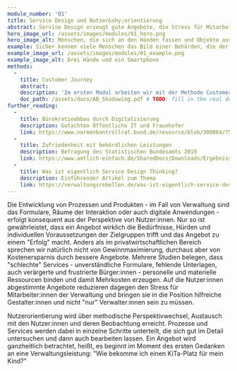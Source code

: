 ```yaml
---
module_number: '01'
title: Service Design und Nutzer&shy;orientierung
abstract: Service Design erzeugt gute Angebote, die Stress für Mitarbeiter:innen reduzieren, Geld sparen und Ressourcen freisetzen.
hero_image_url: /assets/images/modules/01_hero.png
hero_image_alt: Menschen, die sich an den Händen fassen und Objekte austauschen
example: Sicher kennen viele Menschen das Bild einer Behörden, die der angebotenen Dienstleistung mit Hinweisen in Text und Bild, Türschildern und laminierten Informationen auf die Sprünge helfen muss. Diese besagen, welchen Weg man zu gehen hat, wann man wo klopfen darf, welche Unterlagen bereitgehalten werden müssen, womit man hier völlig falsch ist. Das alles sind Beweise für eine schlecht organisierte Dienstleistung. Ihre Schwachstellen erzeugt Stress bei Mitarbeiter:innen, die offensichtlich stets ähnliche “unangebrachte” Fragen beantworten müssen und “falsches” Verhalten ihrer Nutzer:innen zu verhindern suchen. Das Problem ist, dass der “Fehler” auch nicht bei den Nutzer:innen liegt, sondern im Service selbst - dort aber selten gesucht wird.
example_image_url: /assets/images/modules/01_example.png
example_image_alt: Drei Hände und ein Smartphone
methods:
  - 
    title: Customer Journey
    abstract:
    description: 'Im ersten Modul arbeiten wir mit der Methode Customer Journey. Sie ermöglicht eine systematische Aufteilung einer Dienstleistung in ihre einzelnen Prozessschritte. Diese werden dann durch eigenes "Erleben" des Prozesses analysiert und bewertet: Wo liegen Schwachstellen und Hürden? Was funktioniert gut? Die gewonnenen Erkenntnisse sind erste Grundlagen zur Neugestaltung oder Überarbeitung des Service. Weitere Informationen finden Sie im entsprechenden Download.'
    doc_path: /assets/docs/AB_Shadowing.pdf # TODO: fill in the real doc
further_reading:
  - 
    title: Bürokratieabbau durch Digitalisierung
    description: Gutachten Öffentliche IT und Fraunhofer
    link: https://www.normenkontrollrat.bund.de/resource/blob/300864/753834/ea4c588fa9edf79304d947baf766e624/2015-11-12-gutachten-egov-2015-dokumentation-data.pdf?download=1
  - 
    title: Zufriedenheit mit behördlichen Leistungen
    description: Befragung des Statistischen Bundesamts 2019
    link: https://www.amtlich-einfach.de/SharedDocs/Downloads/Ergebnisse_Buerger_2019.pdf?__blob=publicationFile&v=2
  - 
    title: Was ist eigentlich Service Design Thinking?
    description: Einführender Artikel zum Thema
    link: https://verwaltungsrebellen.de/was-ist-eigentlich-service-design-thinking/
---
```


Die Entwicklung von Prozessen und Produkten - im Fall von Verwaltung sind das Formulare, Räume der Interaktion oder auch digitale Anwendungen - erfolgt konsequent aus der Perspektive von Nutzer:innen. Nur so ist gewährleistet, dass ein Angebot wirklich die Bedürfnisse, Hürden und individuellen Voraussetzungen der Zielgruppen trifft und das Angebot zu einem "Erfolg" macht. Anders als im privatwirtschaftlichen Bereich sprechen wir natürlich nicht von Gewinnmaximierung, durchaus aber von Kostenersparnis durch bessere Angebote. Mehrere Studien belegen, dass "schlechte" Services - unverständliche Formulare, fehlende Unterlagen, auch verärgerte und frustrierte Bürger:innen - personelle und materielle Ressourcen binden und damit Mehrkosten erzeugen. Auf die Nutzer:innen abgestimmte Angebote reduzieren dagegen den Stress für Mitarbeiter:innen der Verwaltung und bringen sie in die Position hilfreiche Gestalter:innen und nicht "nur" Verwalter:innen sein zu müssen.

Nutzerorientierung wird über methodische Perspektivwechsel, Austausch mit den Nutzer:innen und deren Beobachtung erreicht. Prozesse und Services werden dabei in einzelne Schritte unterteilt, die sich gut im Detail untersuchen und dann auch bearbeiten lassen. Ein Angebot wird ganzheitlich betrachtet, heißt, es beginnt im Moment des ersten Gedanken an eine Verwaltungsleistung: "Wie bekomme ich einen KiTa-Platz für mein Kind?"
